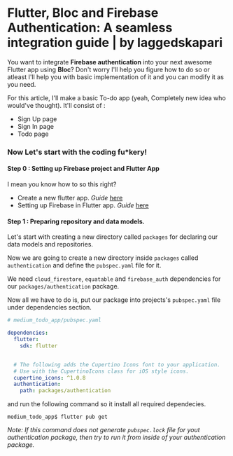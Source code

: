 # Flutter, Bloc and Firebase Authentication: A seamless integration guide | by laggedskapari
You want to integrate **Firebase authentication** into your next awesome Flutter app using **Bloc**? Don't worry I'll help you figure how to do so or atleast I'll help you with basic implementation of it and you can modify it as you need.

For this article, I'll make a basic To-do app (yeah, Completely new idea who would've thought). It'll consist of :
- Sign Up page
- Sign In page
- Todo page

### Now Let's start with the coding fu*kery!

#### Step 0 : Setting up Firebase project and Flutter App
I mean you know how to so this right? 
- Create a new flutter app. *Guide* [here]()
- Setting up Firebase in Flutter app. *Guide* [here]()

#### Step 1 : Preparing repository and data models.
Let's start with creating a new directory called `packages` for declaring our data models and repositories.

Now we are going to create a new directory inside `packages` called `authentication` and define the `pubspec.yaml` file for it.

We need `cloud_firestore`, `equatable` and `firebase_auth` dependencies for our `packages/authentication` package.

<script src="https://gist.github.com/laggedskapari/14302ede3cdf3bfdaa74287e8ffea9dc.js"></script>

Now all we have to do is, put our package into projects's `pubspec.yaml` file under dependencies section.

```yaml
# medium_todo_app/pubspec.yaml

dependencies:
  flutter:
    sdk: flutter


  # The following adds the Cupertino Icons font to your application.
  # Use with the CupertinoIcons class for iOS style icons.
  cupertino_icons: ^1.0.8
  authentication:
    path: packages/authentication
```

and run the following command so it install all required dependecies.

```console
medium_todo_app$ flutter pub get
```
*Note: If this command does not generate `pubspec.lock` file for yout authentication package, then try to run it from inside of your authentication package.*
